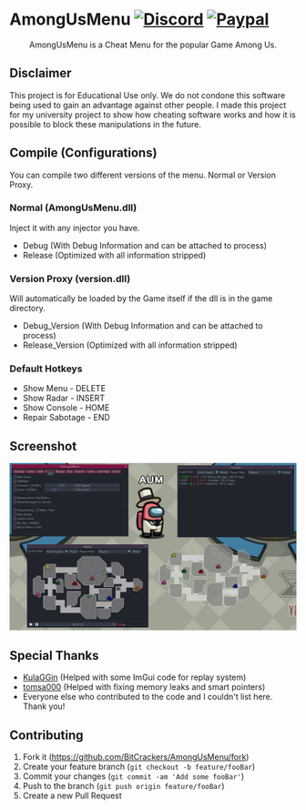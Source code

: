 # AmongUsMenu [![Discord](https://img.shields.io/badge/Discord-Invite-7289DA.svg?logo=Discord&style=flat-square)](https://discord.gg/AUpXd3VUh8) [![Paypal](https://img.shields.io/badge/PayPal-Donate-Green.svg?logo=Paypal&style=flat-square)](https://www.paypal.com/donate/?hosted_button_id=TYMU92FD9D9UW)

<p align="center">
   AmongUsMenu is a Cheat Menu for the popular Game Among Us.
</p>

## Disclaimer
This project is for Educational Use only. We do not condone this software being used to gain an advantage against other people. I made this project for my university project to show how cheating software works and how it is possible to block these manipulations in the future.

## Compile (Configurations)
You can compile two different versions of the menu. Normal or Version Proxy.

### Normal (AmongUsMenu.dll)
Inject it with any injector you have.

- Debug (With Debug Information and can be attached to process)
- Release (Optimized with all information stripped)

### Version Proxy (version.dll)
Will automatically be loaded by the Game itself if the dll is in the game directory.

- Debug_Version (With Debug Information and can be attached to process)
- Release_Version (Optimized with all information stripped)

### Default Hotkeys
- Show Menu - DELETE
- Show Radar - INSERT
- Show Console - HOME
- Repair Sabotage - END

## Screenshot
<p align="center">
   <img src="screenshot.png">
</p>

## Special Thanks
* [KulaGGin](https://github.com/KulaGGin) (Helped with some ImGui code for replay system)
* [tomsa000](https://github.com/tomsa000) (Helped with fixing memory leaks and smart pointers)
* Everyone else who contributed to the code and I couldn't list here. Thank you!

## Contributing

1. Fork it (<https://github.com/BitCrackers/AmongUsMenu/fork>)
2. Create your feature branch (`git checkout -b feature/fooBar`)
3. Commit your changes (`git commit -am 'Add some fooBar'`)
4. Push to the branch (`git push origin feature/fooBar`)
5. Create a new Pull Request
